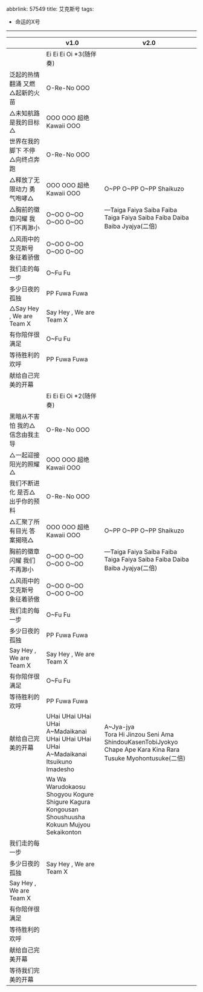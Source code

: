 abbrlink: 57549
title: 艾克斯号
tags:
  - 命运的X号
---
|      |v1.0|v2.0|
|--|--|--|
|      |Ei Ei Ei Oi *3(随伴奏)|      |
|泛起的热情翻涌 又燃△起新的火苗|O-Re-No OOO|      |
|△未知航路是我的目标△|OOO OOO 超绝Kawaii OOO|      |
|世界在我的脚下 不停△向终点奔跑|O-Re-No OOO|      |
|△释放了无限动力 勇气咆哮△|OOO OOO 超绝Kawaii OOO|O~PP O~PP O~PP Shaikuzo|
|△胸前的徽章闪耀 我们不再渺小|O~OO O~OO O~OO O~OO|—Taiga Faiya Saiba Faiba<br>Taiga Faiya Saiba Faiba Daiba Baiba Jyajya(二倍)|
|△风雨中的艾克斯号 象征着骄傲|O~OO O~OO O~OO O~OO|      |
|我们走的每一步|O~Fu Fu|      |
|多少日夜的孤独|PP Fuwa Fuwa|      |
|△Say Hey , We are Team X|Say Hey , We are Team X|      |
|有你陪伴很满足|O~Fu Fu|      |
|等待胜利的欢呼|PP Fuwa Fuwa|      |
|献给自己完美的开幕|      |      |
|      |Ei Ei Ei Oi *2(随伴奏)|      |
|黑暗从不害怕 我的△信念由我主导|O-Re-No OOO|      |
|△一起迎接 阳光的照耀△|OOO OOO 超绝Kawaii OOO|      |
|我们不断进化 是否△出乎你的预料|O-Re-No OOO|      |
|△汇聚了所有目光 答案揭晓△|OOO OOO 超绝Kawaii OOO|O~PP O~PP O~PP Shaikuzo|
|胸前的徽章闪耀 我们不再渺小|O~OO O~OO O~OO O~OO|—Taiga Faiya Saiba Faiba<br>Taiga Faiya Saiba Faiba Daiba Baiba Jyajya(二倍)|
|△风雨中的艾克斯号 象征着骄傲|O~OO O~OO O~OO O~OO|      |
|我们走的每一步|O~Fu Fu|      |
|多少日夜的孤独|PP Fuwa Fuwa|      |
|Say Hey , We are Team X|Say Hey , We are Team X|      |
|有你陪伴很满足|O~Fu Fu|      |
|等待胜利的欢呼|PP Fuwa Fuwa|      |
|献给自己完美的开幕|UHai UHai UHai UHai A~Madaikanai<br>UHai UHai UHai UHai A~Madaikanai<br>Itsuikuno Imadesho |A~Jya-jya<br>Tora Hi Jinzou Seni Ama ShindouKasenTobiJyokyo<br>Chape Ape Kara Kina Rara Tusuke Myohontusuke(二倍)|
|      |Wa Wa Warudokaosu<br>Shogyou Kogure Shigure Kagura<br>Kongousan Shoushuusha<br>Kokuun Mujyou Sekaikonton|      |
|我们走的每一步|      |      |
|多少日夜的孤独|Say Hey , We are Team X|      |
|Say Hey , We are Team X|      |      |
|有你陪伴很满足|      |      |
|等待胜利的欢呼|      |      |
|献给自己完美开幕|      |      |
|等待我们完美的开幕|      |      |
